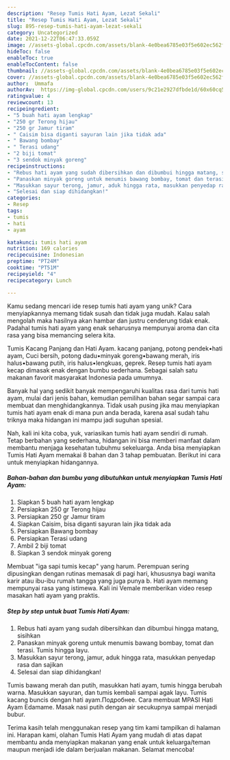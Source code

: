 ```yaml
---
description: "Resep Tumis Hati Ayam, Lezat Sekali"
title: "Resep Tumis Hati Ayam, Lezat Sekali"
slug: 895-resep-tumis-hati-ayam-lezat-sekali
category: Uncategorized
date: 2021-12-22T06:47:33.059Z
image: //assets-global.cpcdn.com/assets/blank-4e0bea6785e03f5e602ec562f230caae08da540cada707380b4fe1bbebba43da.png
hideToc: false
enableToc: true
enableTocContent: false
thumbnail: //assets-global.cpcdn.com/assets/blank-4e0bea6785e03f5e602ec562f230caae08da540cada707380b4fe1bbebba43da.png
cover: //assets-global.cpcdn.com/assets/blank-4e0bea6785e03f5e602ec562f230caae08da540cada707380b4fe1bbebba43da.png
author:  Ummafa
authorAv:  https://img-global.cpcdn.com/users/9c21e2927dfbde1d/60x60cq50/avatar.jpg
ratingvalue: 4
reviewcount: 13
recipeingredient:
- "5 buah hati ayam lengkap"
- "250 gr Terong hijau"
- "250 gr Jamur tiram"
- " Caisim bisa diganti sayuran lain jika tidak ada"
- " Bawang bombay"
- " Terasi udang"
- "2 biji tomat"
- "3 sendok minyak goreng"
recipeinstructions:
- "Rebus hati ayam yang sudah dibersihkan dan dibumbui hingga matang, sisihkan"
- "Panaskan minyak goreng untuk menumis bawang bombay, tomat dan terasi. Tumis hingga layu."
- "Masukkan sayur terong, jamur, aduk hingga rata, masukkan penyedap rasa dan sajikan"
- "Selesai dan siap dihidangkan!"
categories:
- Resep
tags:
- tumis
- hati
- ayam

katakunci: tumis hati ayam 
nutrition: 169 calories
recipecuisine: Indonesian
preptime: "PT24M"
cooktime: "PT51M"
recipeyield: "4"
recipecategory: Lunch

---
```



Kamu sedang mencari ide resep tumis hati ayam yang unik? Cara menyiapkannya memang tidak susah dan tidak juga mudah. Kalau salah mengolah maka hasilnya akan hambar dan justru cenderung tidak enak. Padahal tumis hati ayam yang enak seharusnya mempunyai aroma dan cita rasa yang bisa memancing selera kita.


Tumis Kacang Panjang dan Hati Ayam. kacang panjang, potong pendek•hati ayam, Cuci bersih, potong dadu•minyak goreng•bawang merah, iris halus•bawang putih, iris halus•lengkuas, geprek. Resep tumis hati ayam kecap dimasak enak dengan bumbu sederhana. Sebagai salah satu makanan favorit masyarakat Indonesia pada umumnya.

Banyak hal yang sedikit banyak mempengaruhi kualitas rasa dari tumis hati ayam, mulai dari jenis bahan, kemudian pemilihan bahan segar sampai cara membuat dan menghidangkannya. Tidak usah pusing jika mau menyiapkan tumis hati ayam enak di mana pun anda berada, karena asal sudah tahu triknya maka hidangan ini mampu jadi suguhan spesial.


Nah, kali ini kita coba, yuk, variasikan tumis hati ayam sendiri di rumah. Tetap berbahan yang sederhana, hidangan ini bisa memberi manfaat dalam membantu menjaga kesehatan tubuhmu sekeluarga. Anda bisa menyiapkan Tumis Hati Ayam memakai 8 bahan dan 3 tahap pembuatan. Berikut ini cara untuk menyiapkan hidangannya.

<!--inarticleads1-->

##### Bahan-bahan dan bumbu yang dibutuhkan untuk menyiapkan Tumis Hati Ayam:

1. Siapkan 5 buah hati ayam lengkap
1. Persiapkan 250 gr Terong hijau
1. Persiapkan 250 gr Jamur tiram
1. Siapkan  Caisim, bisa diganti sayuran lain jika tidak ada
1. Persiapkan  Bawang bombay
1. Persiapkan  Terasi udang
1. Ambil 2 biji tomat
1. Siapkan 3 sendok minyak goreng


Membuat &#34;iga sapi tumis kecap&#34; yang harum. Perempuan sering dipusingkan dengan rutinas memasak di pagi hari, khususnya bagi wanita karir atau ibu-ibu rumah tangga yang juga punya b. Hati ayam memang mempunyai rasa yang istimewa. Kali ini Vemale memberikan video resep masakan hati ayam yang praktis. 

<!--inarticleads2-->

##### Step by step untuk buat Tumis Hati Ayam:

1. Rebus hati ayam yang sudah dibersihkan dan dibumbui hingga matang, sisihkan
1. Panaskan minyak goreng untuk menumis bawang bombay, tomat dan terasi. Tumis hingga layu.
1. Masukkan sayur terong, jamur, aduk hingga rata, masukkan penyedap rasa dan sajikan
1. Selesai dan siap dihidangkan!

Tumis bawang merah dan putih, masukkan hati ayam, tumis hingga berubah warna. Masukkan sayuran, dan tumis kembali sampai agak layu. Tumis kacang buncis dengan hati ayam.Подробнее. Cara membuat MPASI Hati Ayam Edamame. Masak nasi putih dengan air secukupnya sampai menjadi bubur. 

Terima kasih telah menggunakan resep yang tim kami tampilkan di halaman ini. Harapan kami, olahan Tumis Hati Ayam yang mudah di atas dapat membantu anda menyiapkan makanan yang enak untuk keluarga/teman maupun menjadi ide dalam berjualan makanan. Selamat mencoba!
